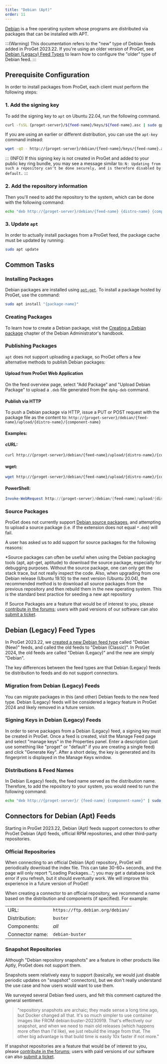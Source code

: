 ```yaml
---
title: "Debian (Apt)"
order: 11
---
```


[Debian](https://www.debian.org/) is a free operating system whose programs are distributed via packages that can be installed with APT.

:::(Warning)
This documentation refers to the "new" type of Debian feeds added in ProGet 2023.22. If you're using an older version of ProGet, see [Debian (Legacy) Feed Types](#debian-legacy-feed-types) to learn how to configure the "older" type of Debian feed.
:::

## Prerequisite Configuration

In order to install packages from ProGet, each client must perform the following steps:

### 1. Add the signing key

To add the signing key to `apt` on  Ubuntu 22.04, run the following command.

```sh
curl -fsSL {proget-server}/${feed-name}/keys/${feed-name}.asc | sudo gpg --dearmor  -o /etc/apt/keyrings/${feed-name}.gpg
```

If you are using an earlier or different distribution, you can use the `apt-key` command instead:

```sh
wget -qO - http://{proget-server}/debian/{feed-name}/keys/{feed-name}.asc | sudo apt-key add -
```

::: (INFO) 
If this signing key is not created in ProGet and added to your public key ring bundle, you may see a message similar to:  `N: Updating from such a repository can't be done securely, and is therefore disabled by default.`
:::

### 2. Add the  repository information

Then you'll need to add the repository to the system, which can be done with the following command:

```sh
echo "deb http://{proget-server}/debian/{feed-name} {distro-name} {component-name}" | sudo tee /etc/apt/sources.list.d/{feed-name}.list
```

### 3. Update `apt`

In order to actually install packages from a ProGet feed, the package cache must be updated by running:

```sh
sudo apt update
```

## Common Tasks

### Installing Packages 

Debian packages are installed using [`apt-get`](https://manpages.debian.org/stretch/apt/apt-get.html). To install a package hosted by ProGet, use the command: 

```sh
sudo apt install "{package-name}"
```

### Creating Packages  

To learn how to create a Debian package, visit the [Creating a Debian package](https://debian-handbook.info/browse/stable/debian-packaging.html) chapter of the Debian Administrator's handbook.

### Publishing Packages  

`apt` does not support uploading a package, so ProGet offers a few alternative methods to publish Debian packages:

#### Upload from ProGet Web Application

On the feed overview page, select "Add Package" and "Upload Debian Package" to upload a `.deb` file generated from the `dpkg-deb` command.

#### Publish via HTTP

To push a Debian package via HTTP, issue a PUT or POST request with the package file as the content to: `http://{proget-server}/debian/{feed-name}/upload/{distro-name}/{component-name}`

#### Examples:

#### cURL:

```sh
curl http://{proget-server}/debian/{feed-name}/upload/{distro-name}/{component-name} --user <user>:<password> --upload-file {my-package}.deb
```

#### wget:

```sh
wget http://{proget-server}/debian/{feed-name}/upload/{distro-name}/{component-name} --http-user <user> --http-password <password> --method POST --body-file {my-package}.deb
```

#### PowerShell:

```powershell
Invoke-WebRequest http://{proget-server}/debian/{feed-name}/upload/{distro-name}/{component-name} -Credential [System.Net.NetworkCredential]::new('<user>', '<password>') -Method PUT -InFile {my-package}.deb
```

### Source Packages

ProGet does not currently support [Debian source packages](https://wiki.debian.org/Packaging/SourcePackage), and attempting to upload a source package (i.e. if the extension does not equal `*.deb`) will fail. 

A user has asked us to add support for source packages for the following reasons:

*Source packages can often be useful when using the Debian packaging tools (apt, apt-get, aptitude) to download the source package, especially for debugging purposes. Without the source package, one can only get the stack trace, but not really inspect the code. Also, when upgrading from one Debian release (Ubuntu 19.10) to the next version (Ubuntu 20.04), the recommended method is to download all source packages from the previous repository and then rebuild them in the new operating system. This is the standard best practice for seeding a new apt repository

If Source Packages are a feature that would be of interest to you, please [contribute in the forums](https://forums.inedo.com/); users with paid versions of our software can also [submit a ticket](https://inedo.com/support/ticket).

## Debian (Legacy) Feed Types

In ProGet 2023.22, we [created a new Debian feed type](https://blog.inedo.com/inedo/new-debian-feeds) called "Debian (New)" feeds, and called the old feeds to "Debian (Classic)". In ProGet 2024, the old feeds are called "Debian (Legacy)" and the new are simply "Debian".

The key differences between the feed types are that Debian (Legacy) feeds tie distribution to feeds and do not support connectors. 

### Migration from Debian (Legacy) Feeds

You can migrate packages in this (and other) Debian feeds to the new  feed type. Debian (Legacy) feeds will be considered a legacy feature in ProGet 2024 and likely removed in a future version.

### Signing Keys in Debian (Legacy) Feeds

In order to serve packages from a Debian (Legacy) feed, a signing key must be created in ProGet. Once a feed is created, visit the Manage Feed page and select "manage keys" in the Properties panel. Enter a description (just use something like "proget" or "default" if you are creating a single feed) and click "Generate Key". After a short delay, the key is generated and its fingerprint is displayed in the Manage Keys window.

### Distributions & Feed Names 

In Debian (Legacy) feeds, the feed name served as the distribution name. Therefore, to add the repository to your  system, you would need to run the following command:

```sh
echo "deb http://{proget-server}/ {feed-name} {component-name}" | sudo tee /etc/apt/sources.list.d/{feed-name}.list
```

## Connectors for Debian (Apt) Feeds

Starting in ProGet 2023.22, Debian (Apt) feeds support connectors to other ProGet Debian (Apt) feeds, official RPM repositories, and other third-party repositories.

### Official  Repositories

When connecting to an official Debian (Apt) repository, ProGet will periodically download the index file. This can take 30-60+ seconds, and the page will only report "Loading Packages..."; you may get a database lock error if you refresh, but it should eventually work. We will improve this experience in a future version of ProGet!

When creating a connector to an official repository, we recommend a name based on the distribution and components (if specified). For example:

<table>
    <tr><td>URL:</td><td><code>https://ftp.debian.org/debian/</code></td></tr>
    <tr><td>Distribution:</td><td><code>buster</code></td></tr>
    <tr><td>Components:</td><td><em>all</em></td></tr>
    <tr><td>Connector name:</td><td><code>debian-buster</code></td></tr>
</table>


### Snapshot Repositories

Although "Debian repository snapshots" are a feature in other products like Aptly, ProGet does not support them. 

Snapshots seem relatively easy to support (basically, we would just disable periodic updates on "snapshot" connectors), but we don't really understand the use case and how users would want to use them.

We surveyed several Debian feed users, and felt this comment captured the general sentiment.

> "repository snapshots are archaic; they made sense a long time ago, but Docker changed all that. It's so much simpler to use container images like FROM debian:buster-20230919. That's effectively our snapshot, and when we need to main old releases (which happens more often than I'd like), we just rebuild the image from that. The other big advantage is that build time is easily 10x faster if not more."

If snapshot repositories are a feature that would be of interest to you, please [contribute in the forums](https://forums.inedo.com/); users with paid versions of our software can also [submit a ticket](https://inedo.com/support/ticket).
